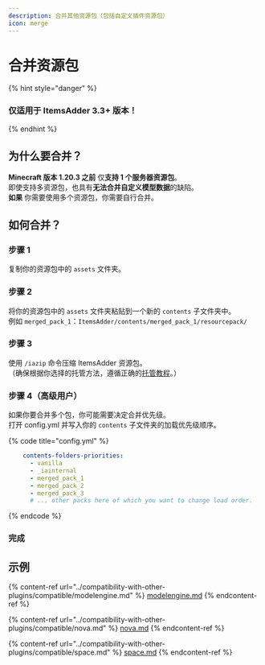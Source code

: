 ```yaml
---
description: 合并其他资源包（包括自定义插件资源包）
icon: merge
---
```


# 合并资源包

{% hint style="danger" %}
### 仅适用于 ItemsAdder 3.3+ 版本！
{% endhint %}

## 为什么要合并？

**Minecraft 版本 1.20.3 之前** 仅**支持 1 个服务器资源包**。\
即使支持多资源包，也具有**无法合并自定义模型数据**的缺陷。\
**如果** 你需要使用多个资源包，你需要自行合并。

## 如何合并？

### 步骤 1

复制你的资源包中的 `assets` 文件夹。

### 步骤 2

将你的资源包中的 `assets` 文件夹粘贴到一个新的 `contents` 子文件夹中。\
例如 `merged_pack_1`：`ItemsAdder/contents/merged_pack_1/resourcepack/`

### 步骤 3

使用 `/iazip` 命令压缩 ItemsAdder 资源包。\
（确保根据你选择的托管方法，遵循正确的[托管教程](resourcepack-hosting/)。）

### 步骤 4（高级用户）

如果你要合并多个包，你可能需要决定合并优先级。\
打开 config.yml 并写入你的 `contents` 子文件夹的加载优先级顺序。

{% code title="config.yml" %}
```yaml
    contents-folders-priorities:
      - vanilla
      - _iainternal
      - merged_pack_1
      - merged_pack_2
      - merged_pack_3
      # ... other packs here of which you want to change load order.
```
{% endcode %}

### 完成

## 示例

{% content-ref url="../compatibility-with-other-plugins/compatible/modelengine.md" %}
[modelengine.md](../compatibility-with-other-plugins/compatible/modelengine.md)
{% endcontent-ref %}

{% content-ref url="../compatibility-with-other-plugins/compatible/nova.md" %}
[nova.md](../compatibility-with-other-plugins/compatible/nova.md)
{% endcontent-ref %}

{% content-ref url="../compatibility-with-other-plugins/compatible/space.md" %}
[space.md](../compatibility-with-other-plugins/compatible/space.md)
{% endcontent-ref %}
